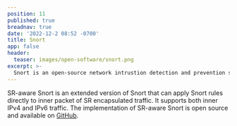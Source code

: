 ```yaml
---
position: 11
published: true
breadnav: true
date: '2022-12-2 08:52 -0700'
title: Snort
app: false
header:
  teaser: images/open-software/snort.png
excerpt: >-
  Snort is an open-source network intrustion detection and prevention system. SR-Snort is an extended version of Snort with added capabilities.
---
```


SR-aware Snort is an extended version of Snort that can apply Snort rules directly to inner packet of SR encapsulated traffic. It supports both inner IPv4 and IPv6 traffic. The implementation of SR-aware Snort is open source and available on [GitHub](https://github.com/SRouting/SR-snort).
